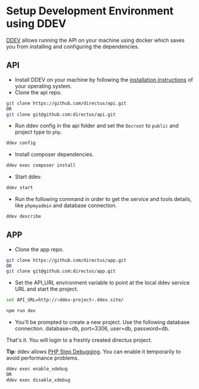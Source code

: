 # Setup Development Environment using DDEV

[DDEV](https://ddev.readthedocs.io/en/stable/) allows running the API on your machine using docker which saves you from installing and configuring the dependencies.

## API

* Install DDEV on your machine by following the [installation instructions](https://ddev.readthedocs.io/en/stable/#installation) of your operating system.
* Clone the api repo.
```bash
git clone https://github.com/directus/api.git
OR
git clone git@github.com:directus/api.git
```
* Run ddev config in the api folder and set the `Docroot` to `public` and project type to `php`.
```bash
ddev config
```

* Install composer dependencies.
```bash
ddev exec composer install
```
* Start ddev.
```bash
ddev start
```
* Run the following command in order to get the service and tools details, like `phpmyadmin` and database connection.
```bash
ddev describe
```


## APP

* Clone the app repo.
```bash
git clone https://github.com/directus/app.git
OR
git clone git@github.com:directus/app.git
```
* Set the API_URL environment variable to point at the local ddev service URL and start the project.
```bash
set API_URL=http://<ddev-project>.ddev.site/
```
```bash
npm run dev
```
* You'll be prompted to create a new project. Use the following database connection. database=db, port=3306, user=db, password=db.

That's it. You will login to a freshly created directus project. 

**Tip**: ddev allows [PHP Step Debugging](https://ddev.readthedocs.io/en/stable/users/step-debugging/). You can enable it temporarily to avoid performance problems. 

```bash
ddev exec enable_xdebug 
OR 
ddev exec disable_xdebug
```
